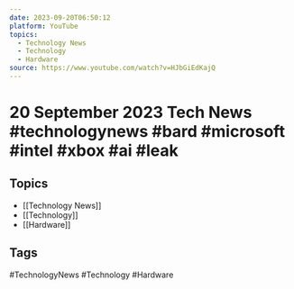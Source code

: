 ```yaml
---
date: 2023-09-20T06:50:12
platform: YouTube
topics:
  - Technology News
  - Technology
  - Hardware
source: https://www.youtube.com/watch?v=HJbGiEdKajQ
---
```

# 20 September 2023 Tech News #technologynews #bard #microsoft #intel #xbox #ai #leak

## Topics
- [[Technology News]]
- [[Technology]]
- [[Hardware]]

## Tags
#TechnologyNews #Technology #Hardware